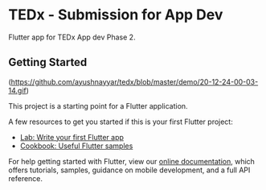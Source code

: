 # TEDx - Submission for App Dev

Flutter app for TEDx App dev Phase 2.

## Getting Started

(https://github.com/ayushnayyar/tedx/blob/master/demo/20-12-24-00-03-14.gif)

This project is a starting point for a Flutter application.

A few resources to get you started if this is your first Flutter project:

- [Lab: Write your first Flutter app](https://flutter.dev/docs/get-started/codelab)
- [Cookbook: Useful Flutter samples](https://flutter.dev/docs/cookbook)

For help getting started with Flutter, view our
[online documentation](https://flutter.dev/docs), which offers tutorials,
samples, guidance on mobile development, and a full API reference.
